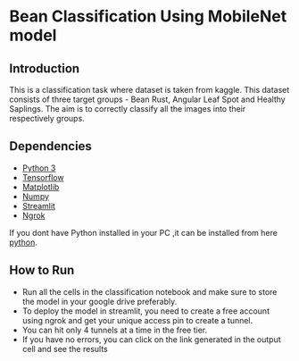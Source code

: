 # Bean Classification Using MobileNet model

## Introduction

This is a classification task where dataset is taken from kaggle. This dataset consists of three target groups - Bean Rust, Angular Leaf Spot and Healthy Saplings. The aim is to correctly classify
all the images into their respectively groups.

## Dependencies

* [Python 3](https://www.python.org/)
* [Tensorflow](https://www.tensorflow.org/)
* [Matplotlib](https://pandas.pydata.org/)
* [Numpy](https://numpy.org/)
* [Streamlit](https://streamlit.io/)
* [Ngrok](https://ngrok.com/)

If you dont have Python installed in your PC ,it can be installed from here [python](https://www.python.org/downloads/).
    
 ## How to Run
 * Run all the cells in the classification notebook and make sure to store the model in your google drive preferably.
 * To deploy the model in streamlit, you need to create a free account using ngrok and get your unique access pin to create a tunnel.
 * You can hit only 4 tunnels at a time in the free tier.
 * If you have no errors, you can click on the link generated in the output cell and see the results
 
 
